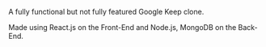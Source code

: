 A fully functional but not fully featured Google Keep clone.

Made using React.js on the Front-End and Node.js, MongoDB on the Back-End.
